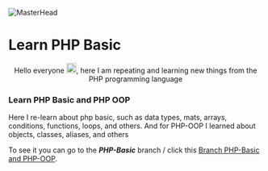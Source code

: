 ![MasterHead](https://www.gem3s.com/wp-content/uploads/2017/09/php.jpg)
# Learn PHP Basic 

<p align="center">Hello everyone  <img src="https://emojipedia-us.s3.amazonaws.com/source/noto-emoji-animations/344/waving-hand_1f44b.gif" alt="waving" width="20" height="20"/>, here I am repeating and learning new things from the PHP programming language</p>

### Learn PHP Basic and  PHP OOP
<p>Here I re-learn about php basic, such as data types, mats, arrays, conditions, functions, loops, and others. And for PHP-OOP I learned about objects, classes, aliases, and others</p>

To see it you can go to the ***PHP-Basic*** branch / click this [Branch PHP-Basic and PHP-OOP](https://github.com/AdrianMiftahulH/Learn-PHP/tree/PHP-basic).
